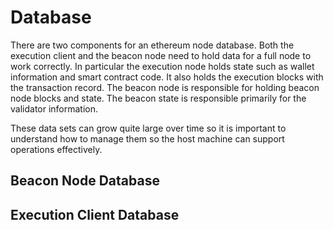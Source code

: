 # Database

There are two components for an ethereum node database.  Both the execution client and the beacon node need to hold data for a full node to work correctly.  In particular the execution node holds state such as wallet information and smart contract code. It also holds the execution blocks with the transaction record.  The beacon node is responsible for holding beacon node blocks and state. The beacon state is responsible primarily for the validator information.

These data sets can grow quite large over time so it is important to understand how to manage them so the host machine can support operations effectively.

## Beacon Node Database

## Execution Client Database